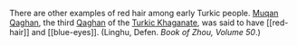 There are other examples of red hair among early Turkic people. [Muqan Qaghan](https://en.wikipedia.org/wiki/Muqan_Qaghan "Wei Shou"), the third [Qaghan](https://en.wikipedia.org/wiki/Khagan) of the [Turkic Khaganate](https://en.wikipedia.org/wiki/First_Turkic_Khaganate "First Turkic Khaganate"), was said to have [[red-hair]] and [[blue-eyes]]. (Linghu, Defen. _Book of Zhou, Volume 50_.)
